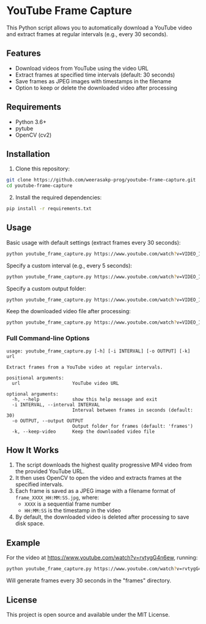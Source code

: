 # YouTube Frame Capture

This Python script allows you to automatically download a YouTube video and extract frames at regular intervals (e.g., every 30 seconds).

## Features

- Download videos from YouTube using the video URL
- Extract frames at specified time intervals (default: 30 seconds)
- Save frames as JPEG images with timestamps in the filename
- Option to keep or delete the downloaded video after processing

## Requirements

- Python 3.6+
- pytube
- OpenCV (cv2)

## Installation

1. Clone this repository:
```bash
git clone https://github.com/weerasakp-prog/youtube-frame-capture.git
cd youtube-frame-capture
```

2. Install the required dependencies:
```bash
pip install -r requirements.txt
```

## Usage

Basic usage with default settings (extract frames every 30 seconds):
```bash
python youtube_frame_capture.py https://www.youtube.com/watch?v=VIDEO_ID
```

Specify a custom interval (e.g., every 5 seconds):
```bash
python youtube_frame_capture.py https://www.youtube.com/watch?v=VIDEO_ID -i 5
```

Specify a custom output folder:
```bash
python youtube_frame_capture.py https://www.youtube.com/watch?v=VIDEO_ID -o my_frames
```

Keep the downloaded video file after processing:
```bash
python youtube_frame_capture.py https://www.youtube.com/watch?v=VIDEO_ID -k
```

### Full Command-line Options

```
usage: youtube_frame_capture.py [-h] [-i INTERVAL] [-o OUTPUT] [-k] url

Extract frames from a YouTube video at regular intervals.

positional arguments:
  url                   YouTube video URL

optional arguments:
  -h, --help            show this help message and exit
  -i INTERVAL, --interval INTERVAL
                        Interval between frames in seconds (default: 30)
  -o OUTPUT, --output OUTPUT
                        Output folder for frames (default: 'frames')
  -k, --keep-video      Keep the downloaded video file
```

## How It Works

1. The script downloads the highest quality progressive MP4 video from the provided YouTube URL.
2. It then uses OpenCV to open the video and extracts frames at the specified intervals.
3. Each frame is saved as a JPEG image with a filename format of `frame_XXXX_HH:MM:SS.jpg`, where:
   - `XXXX` is a sequential frame number
   - `HH:MM:SS` is the timestamp in the video
4. By default, the downloaded video is deleted after processing to save disk space.

## Example

For the video at https://www.youtube.com/watch?v=rvtygG4n6ew, running:

```bash
python youtube_frame_capture.py https://www.youtube.com/watch?v=rvtygG4n6ew
```

Will generate frames every 30 seconds in the "frames" directory.

## License

This project is open source and available under the MIT License.
